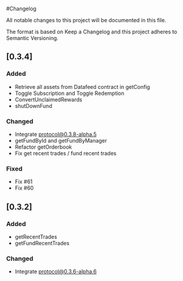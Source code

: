 #Changelog

All notable changes to this project will be documented in this file.

The format is based on Keep a Changelog and this project adheres to Semantic Versioning.

## [0.3.4]

### Added
- Retrieve all assets from Datafeed contract in getConfig
- Toggle Subscription and Toggle Redemption
- ConvertUnclaimedRewards
- shutDownFund

### Changed
- Integrate protocol@0.3.8-alpha.5
- getFundById and getFundByManager
- Refactor getOrderbook
- Fix get recent trades / fund recent trades 

### Fixed
- Fix #61
- Fix #60

## [0.3.2]

### Added
- getRecentTrades
- getFundRecentTrades

### Changed
- Integrate protocol@0.3.6-alpha.6
